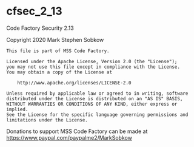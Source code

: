 # cfsec_2_13
Code Factory Security 2.13

Copyright 2020 Mark Stephen Sobkow

	This file is part of MSS Code Factory.

	Licensed under the Apache License, Version 2.0 (the "License");
	you may not use this file except in compliance with the License.
	You may obtain a copy of the License at

	    http://www.apache.org/licenses/LICENSE-2.0

	Unless required by applicable law or agreed to in writing, software
	distributed under the License is distributed on an "AS IS" BASIS,
	WITHOUT WARRANTIES OR CONDITIONS OF ANY KIND, either express or implied.
	See the License for the specific language governing permissions and
	limitations under the License.

Donations to support MSS Code Factory can be made at
https://www.paypal.com/paypalme2/MarkSobkow
